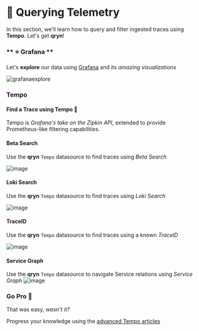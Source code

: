 # 🔎 Querying Telemetry

In this section, we'll learn how to query and filter ingested traces using **Tempo**. Let's get __qryn__!

<!-- tabs:start -->
### ** ⭐ Grafana **
<a id=grafana></a>

Let's **explore** our data using [Grafana](guide/datasources.md) and its _amazing visualizations_

![grafanaexplore](https://user-images.githubusercontent.com/1423657/184538094-13c11500-24ef-4468-9f33-dc9d564238e3.gif)

### Tempo <!-- {docsify-ignore-all} -->
#### Find a Trace using Tempo 🧲

Tempo is _Grafana's take on the Zipkin API_, extended to provide Prometheus-like filtering capabilities.

#### Beta Search
Use the **qryn** `Tempo` datasource to find traces using _Beta Search_

![image](https://user-images.githubusercontent.com/1423657/186616553-ca34e26a-6a59-4a04-98e8-c27fdf8f6159.png)

#### Loki Search
Use the **qryn** `Tempo` datasource to find traces using _Loki Search_

![image](https://user-images.githubusercontent.com/1423657/184548814-b5a4c641-010e-47b1-91c8-5aa402a85908.png)

#### TraceID
Use the **qryn** `Tempo` datasource to find traces using a known _TraceID_

![image](https://user-images.githubusercontent.com/1423657/187453673-a4af8ca8-8288-45fd-81e9-ef2cace91808.png)


#### Service Graph
Use the **qryn** `Tempo` datasource to navigate Service relations using _Service Graph_
![image](https://user-images.githubusercontent.com/1423657/187453193-bd3936b8-fb6e-464f-ac65-413233ca66c2.png)


### Go Pro 🥊

That was easy, _wasn't it?_

Progress your knowledge using the [advanced Tempo articles](/#/examples)

<!-- tabs:end -->
